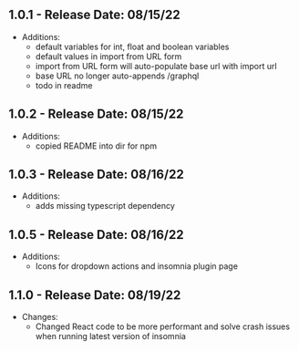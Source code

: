 ## 1.0.1 - Release Date: 08/15/22

- Additions:
    - default variables for int, float and boolean variables
    - default values in import from URL form
    - import from URL form will auto-populate base url with import url
    - base URL no longer auto-appends /graphql
    - todo in readme

## 1.0.2 - Release Date: 08/15/22

- Additions:
    - copied README into dir for npm

## 1.0.3 - Release Date: 08/16/22

- Additions:
    - adds missing typescript dependency

## 1.0.5 - Release Date: 08/16/22

- Additions:
    - Icons for dropdown actions and insomnia plugin page

## 1.1.0 - Release Date: 08/19/22

- Changes:
    - Changed React code to be more performant and solve crash issues when running latest version of insomnia
